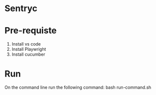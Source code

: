 # Sentryc

# Pre-requiste
1. Install vs code
2. Install Playwright 
3. Install cucumber

# Run
On the command line run the following command:
bash run-command.sh
